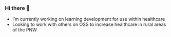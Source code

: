 ### Hi there 👋

* I’m currently working on learning development for use within healthcare
* Looking to work with others on OSS to increase healthcare in rural areas of the PNW

